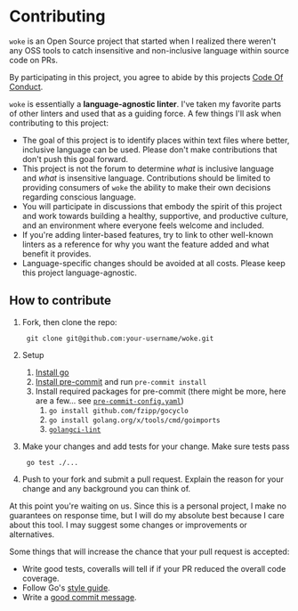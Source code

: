 # Contributing

`woke` is an Open Source project that started when I realized there weren't any OSS tools to catch insensitive and non-inclusive language within source code on PRs.

By participating in this project, you agree to abide by this projects [Code Of Conduct](./CODE_OF_CONDUCT.md).

`woke` is essentially a **language-agnostic linter**. I've taken my favorite parts of other linters
and used that as a guiding force. A few things I'll ask when contributing to this project:

* The goal of this project is to identify places within text files where better, inclusive language can be used. Please don't make contributions that don't push this goal forward.
* This project is not the forum to determine _what_ is inclusive language and _what_ is insensitive language. Contributions should be limited to providing consumers of `woke` the ability to make their own decisions regarding conscious language.
* You will participate in discussions that embody the spirit of this project and work towards building a healthy, supportive, and productive culture, and an environment where everyone feels welcome and included.
* If you're adding linter-based features, try to link to other well-known linters as a reference for why you want the feature added and what benefit it provides.
* Language-specific changes should be avoided at all costs. Please keep this project language-agnostic.

## How to contribute

1. Fork, then clone the repo:

        git clone git@github.com:your-username/woke.git

2. Setup
   1. [Install go](https://golang.org/doc/install)
   2. [Install pre-commit](https://pre-commit.com/#install) and run `pre-commit install`
   3. Install required packages for pre-commit (there might be more, here are a few... see [`pre-commit-config.yaml`](.pre-commit-config.yaml))
      1. `go install github.com/fzipp/gocyclo`
      2. `go install golang.org/x/tools/cmd/goimports`
      3. [`golangci-lint`](https://golangci-lint.run/usage/install/#local-installation)

3. Make your changes and add tests for your change. Make sure tests pass

        go test ./...

4. Push to your fork and submit a pull request. Explain the reason for your change and any background you can think of.

At this point you're waiting on us. Since this is a personal project, I make no guarantees
on response time, but I will do my absolute best because I care about this tool.
I may suggest some changes or improvements or alternatives.

Some things that will increase the chance that your pull request is accepted:

* Write good tests, coveralls will tell if if your PR reduced the overall code coverage.
* Follow Go's [style guide](https://golang.org/doc/effective_go.html).
* Write a [good commit message](http://tbaggery.com/2008/04/19/a-note-about-git-commit-messages.html).
